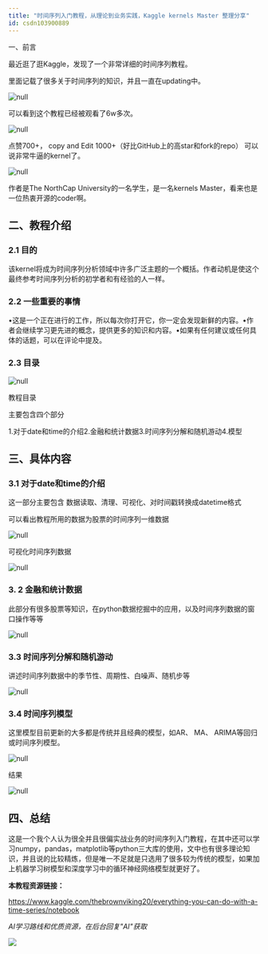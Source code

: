 ```yaml
---
title: "时间序列入门教程，从理论到业务实践，Kaggle kernels Master 整理分享"
id: csdn103900889
---
```


一、前言

最近逛了逛Kaggle，发现了一个非常详细的时间序列教程。

里面记载了很多关于时间序列的知识，并且一直在updating中。

![](../img/9d4d7ae93b93b74094627a443cb55aec.png "null")

可以看到这个教程已经被观看了6w多次。

![](../img/071f0c3aebce94afe3faf098e6b38a8d.png "null")

点赞700+， copy and Edit 1000+（好比GitHub上的高star和fork的repo） 可以说非常牛逼的kernel了。

![](../img/b7cd5ca90873b7cc791ed6fafb16d1fa.png "null")

作者是The NorthCap University的一名学生，是一名kernels Master，看来也是一位热衷开源的coder啊。

## 二、教程介绍

### 2.1 目的

该kernel将成为时间序列分析领域中许多广泛主题的一个概括。作者动机是使这个最终参考时间序列分析的初学者和有经验的人一样。

### 2.2 一些重要的事情

•这是一个正在进行的工作，所以每次你打开它，你一定会发现新鲜的内容。•作者会继续学习更先进的概念，提供更多的知识和内容。•如果有任何建议或任何具体的话题，可以在评论中提及。

### 2.3 目录

![](../img/ba856da65526d90f33f312d3237d54f2.png "null")

<figcaption>教程目录</figcaption>

主要包含四个部分

1.对于date和time的介绍2.金融和统计数据3.时间序列分解和随机游动4.模型

## 三、具体内容

### 3.1 对于date和time的介绍

这一部分主要包含 数据读取、清理、可视化、对时间戳转换成datetime格式

可以看出教程所用的数据为股票的时间序列一维数据

![](../img/6bd2888ae3f84bf6aac959ec2542bb89.png "null")

可视化时间序列数据

![](../img/0e49d19150201cd0eea42e8ac33b6f4b.png "null")

### 3\. 2 金融和统计数据

此部分有很多股票等知识，在python数据挖掘中的应用，以及时间序列数据的窗口操作等等

![](../img/32a5327dc8ce0860ed9d2999b635dc73.png "null")

### 3.3 时间序列分解和随机游动

讲述时间序列数据中的季节性、周期性、白噪声、随机步等

![](../img/90117092b6340db1de4b43f47fab6a20.png "null")

### 3.4 时间序列模型

这里模型目前更新的大多都是传统并且经典的模型，如AR、 MA、 ARIMA等回归或时间序列模型。

![](../img/0a8b4743926fac7b2185978520afbd04.png "null")

结果

![](../img/c869bf56c56841abb2d489b8885c32e3.png "null")

## 四、总结

这是一个我个人认为很全并且很偏实战业务的时间序列入门教程，在其中还可以学习numpy，pandas，matplotlib等python三大库的使用，文中也有很多理论知识，并且说的比较精炼，但是唯一不足就是只选用了很多较为传统的模型，如果加上机器学习树模型和深度学习中的循环神经网络模型就更好了。

**本教程资源链接：**

https://www.kaggle.com/thebrownviking20/everything-you-can-do-with-a-time-series/notebook

*AI学习路线和优质资源，在后台回复"AI"获取*

![](../img/18aae7d2cc6b7481f52ff4b05d80db1d.png)